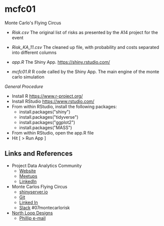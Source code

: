 # mcfc01
Monte Carlo's Flying Circus

* *Risk.csv*
The original list of risks as presented by the A14 project for the event

* *Risk_KA_11.csv*
The cleaned up file, with probability and costs separated into different columns

* *app.R*
The Shiny App.  https://shiny.rstudio.com/

* *mcfc01.R*
R code  called by the Shiny App.  The main engine of the monte carlo simulation


_General Procedure_

* Install R  https://www.r-project.org/
* Install RStudio https://www.rstudio.com/
* From within RStudio, install the following packages:
  * install.packages("shiny")
  * install.packages("tidyverse")
  * install.packages("ggplot2")
  * install.packages("MASS")
* From within RStudio, open the app.R file
* Hit [ > Run App ]



## Links and References

* Project Data Analytics Community
    + [Website](https://projectdataanalytics.uk/)
    + [Meetups](https://skillsmatter.com/groups/10768-project-data-and-analytics)
    + [LinkedIn](https://www.linkedin.com/company/projectdataanalytics/?viewAsMember=true)
* Monte Carlos Flying Circus
    + [shinyserver.io](https://north-loop-designs.shinyapps.io/mcfc01/)
    + [Git](https://github.com/possibly-sam/mcfc01)
    + [Linked In](https://www.linkedin.com/groups/12233300/)
    + [Slack](projecthackworkspace.slack.com)  #07montecarlorisk
* [North Loop Designs](http://www.north-loop-designs.uk)
    + [Phillip e-mail](mailto:pma@north-loop-designs.uk)



